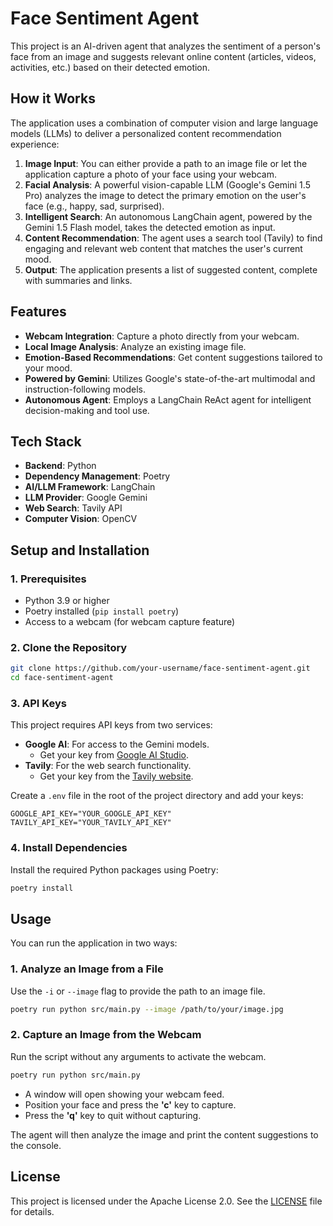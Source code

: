 # Face Sentiment Agent

This project is an AI-driven agent that analyzes the sentiment of a person's face from an image and suggests relevant online content (articles, videos, activities, etc.) based on their detected emotion.

## How it Works

The application uses a combination of computer vision and large language models (LLMs) to deliver a personalized content recommendation experience:

1.  **Image Input**: You can either provide a path to an image file or let the application capture a photo of your face using your webcam.
2.  **Facial Analysis**: A powerful vision-capable LLM (Google's Gemini 1.5 Pro) analyzes the image to detect the primary emotion on the user's face (e.g., happy, sad, surprised).
3.  **Intelligent Search**: An autonomous LangChain agent, powered by the Gemini 1.5 Flash model, takes the detected emotion as input.
4.  **Content Recommendation**: The agent uses a search tool (Tavily) to find engaging and relevant web content that matches the user's current mood.
5.  **Output**: The application presents a list of suggested content, complete with summaries and links.

## Features

-   **Webcam Integration**: Capture a photo directly from your webcam.
-   **Local Image Analysis**: Analyze an existing image file.
-   **Emotion-Based Recommendations**: Get content suggestions tailored to your mood.
-   **Powered by Gemini**: Utilizes Google's state-of-the-art multimodal and instruction-following models.
-   **Autonomous Agent**: Employs a LangChain ReAct agent for intelligent decision-making and tool use.

## Tech Stack

-   **Backend**: Python
-   **Dependency Management**: Poetry
-   **AI/LLM Framework**: LangChain
-   **LLM Provider**: Google Gemini
-   **Web Search**: Tavily API
-   **Computer Vision**: OpenCV

## Setup and Installation

### 1. Prerequisites

-   Python 3.9 or higher
-   Poetry installed (`pip install poetry`)
-   Access to a webcam (for webcam capture feature)

### 2. Clone the Repository

```bash
git clone https://github.com/your-username/face-sentiment-agent.git
cd face-sentiment-agent
```

### 3. API Keys

This project requires API keys from two services:

-   **Google AI**: For access to the Gemini models.
    -   Get your key from [Google AI Studio](https://aistudio.google.com/app/apikey).
-   **Tavily**: For the web search functionality.
    -   Get your key from the [Tavily website](https://tavily.com/).

Create a `.env` file in the root of the project directory and add your keys:

```
GOOGLE_API_KEY="YOUR_GOOGLE_API_KEY"
TAVILY_API_KEY="YOUR_TAVILY_API_KEY"
```

### 4. Install Dependencies

Install the required Python packages using Poetry:

```bash
poetry install
```

## Usage

You can run the application in two ways:

### 1. Analyze an Image from a File

Use the `-i` or `--image` flag to provide the path to an image file.

```bash
poetry run python src/main.py --image /path/to/your/image.jpg
```

### 2. Capture an Image from the Webcam

Run the script without any arguments to activate the webcam.

```bash
poetry run python src/main.py
```

-   A window will open showing your webcam feed.
-   Position your face and press the **'c'** key to capture.
-   Press the **'q'** key to quit without capturing.

The agent will then analyze the image and print the content suggestions to the console.

## License

This project is licensed under the Apache License 2.0. See the [LICENSE](LICENSE) file for details.
